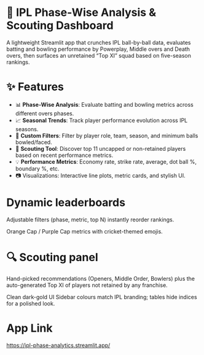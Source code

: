# 📂 IPL Phase-Wise Analysis & Scouting Dashboard
A lightweight Streamlit app that crunches IPL ball-by-ball data, evaluates batting and bowling performance by Powerplay, Middle overs and Death overs, then surfaces an unretained “Top XI” squad based on five-season rankings.

# ✨ Features

- 📊 **Phase-Wise Analysis**: Evaluate batting and bowling metrics across different overs phases.
- 📈 **Seasonal Trends**: Track player performance evolution across IPL seasons.
- 📌 **Custom Filters**: Filter by player role, team, season, and minimum balls bowled/faced.
- 🧠 **Scouting Tool**: Discover top 11 uncapped or non-retained players based on recent performance metrics.
- 💡 **Performance Metrics**: Economy rate, strike rate, average, dot ball %, boundary %, etc.
- 📷 Visualizations: Interactive line plots, metric cards, and stylish UI.

# Dynamic leaderboards
Adjustable filters (phase, metric, top N) instantly reorder rankings.

Orange Cap / Purple Cap metrics with cricket-themed emojis.

# 🔍 Scouting panel
Hand-picked recommendations (Openers, Middle Order, Bowlers) plus the auto-generated Top XI of players not retained by any franchise.

Clean dark-gold UI
Sidebar colours match IPL branding; tables hide indices for a polished look.

# App Link
 https://ipl-phase-analytics.streamlit.app/

